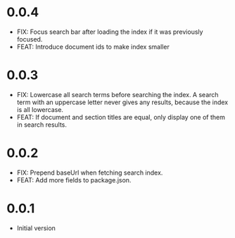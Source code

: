 # 0.0.4

- FIX: Focus search bar after loading the index if it was previously focused.
- FEAT: Introduce document ids to make index smaller

# 0.0.3

- FIX: Lowercase all search terms before searching the index. A search term with an uppercase letter never gives any results, because the index is all lowercase.
- FEAT: If document and section titles are equal, only display one of them in search results.

# 0.0.2

- FIX: Prepend baseUrl when fetching search index.
- FEAT: Add more fields to package.json.

# 0.0.1

- Initial version